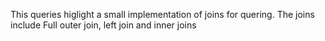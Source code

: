 This queries higlight a small implementation of joins for quering.
The joins include Full outer join, left join and inner joins 
